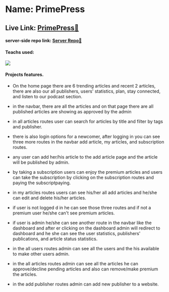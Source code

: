# Name: PrimePress

## Live Link: <a href="https://primepress.netlify.app">PrimePress🔗</a>

#### server-side repo link: <a href="https://github.com/mhlehri/PrimePress-server">Server Repo🔗</a>

#### Teachs used:

<a href="https://skillicons.dev">
    <img src="https://skillicons.dev/icons?i=tailwind,react,express,mongodb,firebase" />
  </a>

#### Projects features.

- On the home page there are 6 trending articles and recent 2 articles, there are also our all publishers, users' statistics, plan, stay connected, and listen to our podcast section.

- in the navbar, there are all the articles and on that page there are all published articles are showing as approved by the admin

- in all articles routes user can search for articles by title and filter by tags and publisher.

- there is also login options for a newcomer, after logging in you can see three more routes in the navbar add article, my articles, and subscription routes.

- any user can add her/his article to the add article page and the article will be published by admin.

- by taking a subscription users  can enjoy the premium articles and users can take the subscription by clicking on the subscription routes and paying the subscriptpaying.

- in my articles routes users can see his/her all add articles and he/she can edit and delete his/her articles.

- if user is not logged d in he can see those three routes and if not a premium user he/she can't see premium articles.

- if user is admin he/she can see another route in the navbar like the dashboard and after er clicking on the dashboard admin will redirect to dashboard and he she can see the user statistics, publishers' publications, and article status statistics.

- in the all users routes admin can see all the users and the his available to make other users admin.

- in the all articles routes admin can see all the articles he can approve/decline pending articles and also can remove/make premium the articles.

- in the add publisher routes admin can add new publisher to a website.
